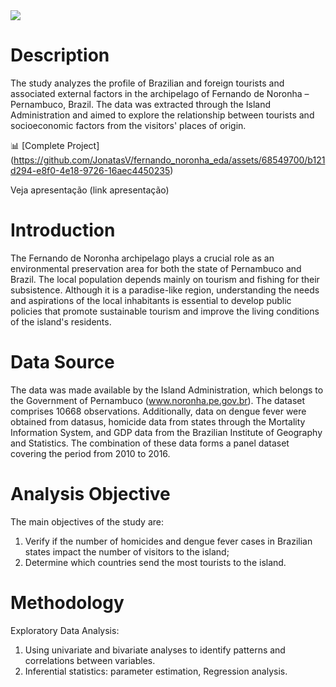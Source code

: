 <img src = "Arquivos/img.png">

# Description
The study analyzes the profile of Brazilian and foreign tourists and associated external factors in the archipelago of Fernando de Noronha – Pernambuco, Brazil. The data was extracted through the Island Administration and aimed to explore the relationship between tourists and socioeconomic factors from the visitors' places of origin.

📊 [Complete Project] (https://github.com/JonatasV/fernando_noronha_eda/assets/68549700/b121d294-e8f0-4e18-9726-16aec4450235)

Veja apresentação (link apresentação)

# Introduction
The Fernando de Noronha archipelago plays a crucial role as an environmental preservation area for both the state of Pernambuco and Brazil. The local population depends mainly on tourism and fishing for their subsistence. Although it is a paradise-like region, understanding the needs and aspirations of the local inhabitants is essential to develop public policies that promote sustainable tourism and improve the living conditions of the island's residents.

# Data Source
The data was made available by the Island Administration, which belongs to the Government of Pernambuco (www.noronha.pe.gov.br). The dataset comprises 10668 observations. Additionally, data on dengue fever were obtained from datasus, homicide data from states through the Mortality Information System, and GDP data from the Brazilian Institute of Geography and Statistics. The combination of these data forms a panel dataset covering the period from 2010 to 2016.

# Analysis Objective
The main objectives of the study are:
1. Verify if the number of homicides and dengue fever cases in Brazilian states impact the number of visitors to the island;
2. Determine which countries send the most tourists to the island.

# Methodology
Exploratory Data Analysis: 
1. Using univariate and bivariate analyses to identify patterns and correlations between variables.
2. Inferential statistics: parameter estimation, Regression analysis.



